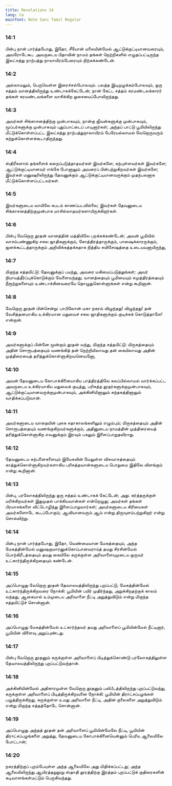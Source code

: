 ```yaml
---
title: Revelations 14
lang: ta
mainfont: Noto Sans Tamil Regular
---
```


###  14:1

பின்பு நான் பார்த்தபோது, இதோ, சீயோன் மலையின்மேல் ஆட்டுக்குட்டியானவரையும், அவரோடேகூட அவருடைய பிதாவின் நாமம் தங்கள் நெற்றிகளில் எழுதப்பட்டிருந்த இலட்சத்து நாற்பத்து நாலாயிரம்பேரையும் நிற்கக்கண்டேன்.

###  14:2

அல்லாமலும், பெருவெள்ள இரைச்சல்போலவும். பலத்த இடிமுழக்கம்போலவும், ஒரு சத்தம் வானத்திலிருந்து உண்டாகக்கேட்டேன்; நான் கேட்ட சத்தம் சுரமண்டலக்காரர் தங்கள் சுரமண்டலங்களை வாசிக்கிற ஓசையைப்போலிருந்தது.

###  14:3

அவர்கள் சிங்காசனத்திற்கு முன்பாகவும், நான்கு ஜீவன்களுக்கு முன்பாகவும், மூப்பர்களுக்கு முன்பாகவும் புதுப்பாட்டைப் பாடினார்கள்; அந்தப் பாட்டு பூமியிலிருந்து மீட்டுக்கொள்ளப்பட்ட இலட்சத்து நாற்பத்துநாலாயிரம் பேரேயல்லாமல் வேறொருவரும் கற்றுக்கொள்ளக்கூடாதிருந்தது.

###  14:4

ஸ்திரீகளால் தங்களைக் கறைப்படுத்தாதவர்கள் இவர்களே; கற்புள்ளவர்கள் இவர்களே; ஆட்டுக்குட்டியானவர் எங்கே போனாலும் அவரைப் பின்பற்றுகிறவர்கள் இவர்களே; இவர்கள் மனுஷரிலிருந்து தேவனுக்கும் ஆட்டுக்குட்டியானவருக்கும் முதற்பலனாக மீட்டுக்கொள்ளப்பட்டவர்கள்.

###  14:5

இவர்களுடைய வாயிலே கபடம் காணப்படவில்லை; இவர்கள் தேவனுடைய சிங்காசனத்திற்குமுன்பாக மாசில்லாதவர்களாயிருக்கிறார்கள்.

###  14:6

பின்பு வேறொரு தூதன் வானத்தின் மத்தியிலே பறக்கக்கண்டேன்; அவன் பூமியில் வாசம்பண்ணுகிற சகல ஜாதிகளுக்கும், கோத்திரத்தாருக்கும், பாஷைக்காரருக்கும், ஜனக்கூட்டத்தாருக்கும் அறிவிக்கத்தக்கதாக நித்திய சுவிசேஷத்தை உடையவனாயிருந்து,

###  14:7

மிகுந்த சத்தமிட்டு: தேவனுக்குப் பயந்து, அவரை மகிமைப்படுத்துங்கள்; அவர் நியாயத்தீர்ப்புக்கொடுக்கும் வேளைவந்தது; வானத்தையும் பூமியையும் சமுத்திரத்தையும் நீரூற்றுகளையும் உண்டாக்கினவரையே தொழுதுகொள்ளுங்கள் என்று கூறினான்.

###  14:8

வேறொரு தூதன் பின்சென்று: பாபிலோன் மகா நகரம் விழுந்தது! விழுந்தது! தன் வேசித்தனமாகிய உக்கிரமான மதுவைச் சகல ஜாதிகளுக்கும் குடிக்கக் கொடுத்தாளே! என்றான்.

###  14:9

அவர்களுக்குப் பின்னே மூன்றாம் தூதன் வந்து, மிகுந்த சத்தமிட்டு: மிருகத்தையும் அதின் சொரூபத்தையும் வணங்கித் தன் நெற்றியிலாவது தன் கையிலாவது அதின் முத்திரையைத் தரித்துக்கொள்ளுகிறவனெவனோ,

###  14:10

அவன் தேவனுடைய கோபாக்கினையாகிய பாத்திரத்திலே கலப்பில்லாமல் வார்க்கப்பட்ட அவருடைய உக்கிரமாகிய மதுவைக் குடித்து, பரிசுத்த தூதர்களுக்குமுன்பாகவும், ஆட்டுக்குட்டியானவருக்குமுன்பாகவும், அக்கினியினாலும் கந்தகத்தினாலும் வாதிக்கப்படுவான்.

###  14:11

அவர்களுடைய வாதையின் புகை சதாகாலங்களிலும் எழும்பும்; மிருகத்தையும் அதின் சொரூபத்தையும் வணங்குகிறவர்களுக்கும், அதினுடைய நாமத்தின் முத்திரையைத் தரித்துக்கொள்ளுகிற எவனுக்கும் இரவும் பகலும் இளைப்பாறுதலிராது.

###  14:12

தேவனுடைய கற்பனைகளையும் இயேசுவின் மேலுள்ள விசுவாசத்தையும் காத்துக்கொள்ளுகிறவர்களாகிய பரிசுத்தவான்களுடைய பொறுமை இதிலே விளங்கும் என்று கூறினான்.

###  14:13

பின்பு, பரலோகத்திலிருந்து ஒரு சத்தம் உண்டாகக் கேட்டேன்; அது: கர்த்தருக்குள் மரிக்கிறவர்கள் இதுமுதல் பாக்கியவான்கள் என்றெழுது; அவர்கள் தங்கள் பிரயாசங்களை விட்டொழிந்து இளைப்பாறுவார்கள்; அவர்களுடைய கிரியைகள் அவர்களோடே கூடப்போகும்; ஆவியானவரும் ஆம் என்று திருவுளம்பற்றுகிறார் என்று சொல்லிற்று.

###  14:14

பின்பு நான் பார்த்தபோது, இதோ, வெண்மையான மேகத்தையும், அந்த மேகத்தின்மேல் மனுஷகுமாரனுக்கொப்பானவராய்த் தமது சிரசின்மேல் பொற்கிரீடத்தையும் தமது கையிலே கருக்குள்ள அரிவாளையுமுடைய ஒருவர் உட்கார்ந்திருக்கிறதையும் கண்டேன்.

###  14:15

அப்பொழுது வேறொரு தூதன் தேவாலயத்திலிருந்து புறப்பட்டு, மேகத்தின்மேல் உட்கார்ந்திருக்கிறவரை நோக்கி: பூமியின் பயிர் முதிர்ந்தது, அறுக்கிறதற்குக் காலம் வந்தது, ஆகையால் உம்முடைய அரிவாளை நீட்டி அறுத்துவிடும் என்று மிகுந்த சத்தமிட்டுச் சொன்னான்.

###  14:16

அப்பொழுது மேகத்தின்மேல் உட்கார்ந்தவர் தமது அரிவாளைப் பூமியின்மேல் நீட்டினார், பூமியின் விளைவு அறுப்புண்டது.

###  14:17

பின்பு வேறொரு தூதனும் கருக்குள்ள அரிவாளைப் பிடித்துக்கொண்டு பரலோகத்திலுள்ள தேவாலயத்திலிருந்து புறப்பட்டுவந்தான்.

###  14:18

அக்கினியின்மேல் அதிகாரமுள்ள வேறொரு தூதனும் பலிபீடத்திலிருந்து புறப்பட்டுவந்து, கருக்குள்ள அரிவாளைப் பிடித்திருக்கிறவனை நோக்கி: பூமியின் திராட்சப்பழங்கள் பழுத்திருக்கிறது, கருக்குள்ள உமது அரிவாளை நீட்டி, அதின் குலைகளை அறுத்துவிடும் என்று மிகுந்த சத்தத்தோடே சொன்னான்.

###  14:19

அப்பொழுது அந்தத் தூதன் தன் அரிவாளைப் பூமியின்மேலே நீட்டி, பூமியின் திராட்சப்பழங்களை அறுத்து, தேவனுடைய கோபாக்கினையென்னும் பெரிய ஆலையிலே போட்டான்;

###  14:20

நகரத்திற்குப் புறம்பேயுள்ள அந்த ஆலையிலே அது மிதிக்கப்பட்டது; அந்த ஆலையிலிருந்து ஆயிரத்தறுநூறு ஸ்தாதி தூரத்திற்கு இரத்தம் புறப்பட்டுக் குதிரைகளின் கடிவாளங்கள்மட்டும் பெருகிவந்தது.

